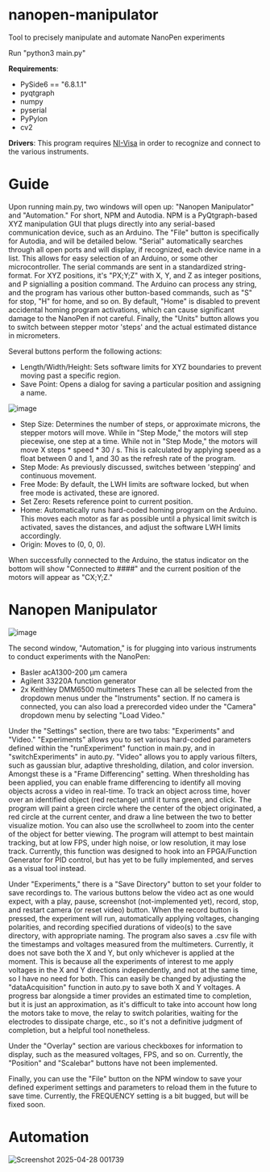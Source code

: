 # nanopen-manipulator
Tool to precisely manipulate and automate NanoPen experiments

Run "python3 main.py"

**Requirements**:
- PySide6 == "6.8.1.1"
- pyqtgraph
- numpy
- pyserial
- PyPylon
- cv2

**Drivers**:
This program requires [NI-Visa](https://www.ni.com/en/support/downloads/drivers/download.ni-visa.html) in order to recognize and connect to the various instruments.

# Guide
Upon running main.py, two windows will open up: "Nanopen Manipulator" and "Automation." For short, NPM and Autodia. NPM is a PyQtgraph-based XYZ manipulation GUI that plugs directly into any serial-based communication device, such as an Arduino. The "File" button is specifically for Autodia, and will be detailed below. "Serial" automatically searches through all open ports and will display, if recognized, each device name in a list. This allows for easy selection of an Arduino, or some other microcontroller. The serial commands are sent in a standardized string-format. For XYZ positions, it's "PX;Y;Z" with X, Y, and Z as integer positions, and P signialling a position command. The Arduino can process any string, and the program has various other button-based commands, such as "S" for stop, "H" for home, and so on. By default, "Home" is disabled to prevent accidental homing program activations, which can cause significant damage to the NanoPen if not careful. Finally, the "Units" button allows you to switch between stepper motor 'steps' and the actual estimated distance in micrometers.

Several buttons perform the following actions:
- Length/Width/Height: Sets software limits for XYZ boundaries to prevent moving past a specific region.
- Save Point: Opens a dialog for saving a particular position and assigning a name.

![image](https://github.com/user-attachments/assets/2acf6755-b5d7-4467-b786-c8631667c0f8)

- Step Size: Determines the number of steps, or approximate microns, the stepper motors will move. While in "Step Mode," the motors will step piecewise, one step at a time. While not in "Step Mode," the motors will move X steps * speed * 30 / s. This is calculated by applying speed as a float between 0 and 1, and 30 as the refresh rate of the program.
- Step Mode: As previously discussed, switches between 'stepping' and continuous movement.
- Free Mode: By default, the LWH limits are software locked, but when free mode is activated, these are ignored.
- Set Zero: Resets reference point to current position.
- Home: Automatically runs hard-coded homing program on the Arduino. This moves each motor as far as possible until a physical limit switch is activated, saves the distances, and adjust the software LWH limits accordingly.
- Origin: Moves to (0, 0, 0).

When successfully connected to the Arduino, the status indicator on the bottom will show "Connected to ####" and the current position of the motors will appear as "CX;Y;Z."

# Nanopen Manipulator
![image](https://github.com/user-attachments/assets/6ace0c1d-5a3b-4c8c-b546-75d3e87e606c)

The second window, "Automation," is for plugging into various instruments to conduct experiments with the NanoPen:
- Basler acA1300-200 μm camera
- Agilent 33220A function generator
- 2x Keithley DMM6500 multimeters
These can all be selected from the dropdown menus under the "Instruments" section. If no camera is connected, you can also load a prerecorded video under the "Camera" dropdown menu by selecting "Load Video."

Under the "Settings" section, there are two tabs: "Experiments" and "Video." "Experiments" allows you to set various hard-coded parameters defined within the "runExperiment" function in main.py, and in "switchExperiments" in auto.py. "Video" allows you to apply various filters, such as gaussian blur, adaptive thresholding, dilation, and color inversion. Amongst these is a "Frame Differencing" setting. When thresholding has been applied, you can enable frame differencing to identify all moving objects across a video in real-time. To track an object across time, hover over an identified object (red rectange) until it turns green, and click. The program will paint a green circle where the center of the object originated, a red circle at the current center, and draw a line between the two to better visualize motion. You can also use the scrollwheel to zoom into the center of the object for better viewing. The program will attempt to best maintain tracking, but at low FPS, under high noise, or low resolution, it may lose track. Currently, this function was designed to hook into an FPGA/Function Generator for PID control, but has yet to be fully implemented, and serves as a visual tool instead.

Under "Experiments," there is a "Save Directory" button to set your folder to save recordings to. The various buttons below the video act as one would expect, with a play, pause, screenshot (not-implemented yet), record, stop, and restart camera (or reset video) button. When the record button is pressed, the experiment will run, automatically applying voltages, changing polarities, and recording specified durations of video(s) to the save directory, with appropriate naming. The program also saves a .csv file with the timestamps and voltages measured from the multimeters. Currently, it does not save both the X and Y, but only whichever is applied at the moment. This is because all the experiments of interest to me apply voltages in the X and Y directions independently, and not at the same time, so I have no need for both. This can easily be changed by adjusting the "dataAcquisition" function in auto.py to save both X and Y voltages. A progress bar alongside a timer provides an estimated time to completion, but it is just an approximation, as it's difficult to take into account how long the motors take to move, the relay to switch polarities, waiting for the electrodes to dissipate charge, etc., so it's not a definitive judgment of completion, but a helpful tool nonetheless.

Under the "Overlay" section are various checkboxes for information to display, such as the measured voltages, FPS, and so on. Currently, the "Position" and "Scalebar" buttons have not been implemented.

Finally, you can use the "File" button on the NPM window to save your defined experiment settings and parameters to reload them in the future to save time. Currently, the FREQUENCY setting is a bit bugged, but will be fixed soon.

# Automation
![Screenshot 2025-04-28 001739](https://github.com/user-attachments/assets/35c56761-1943-4370-88b6-cde174e990f6)

